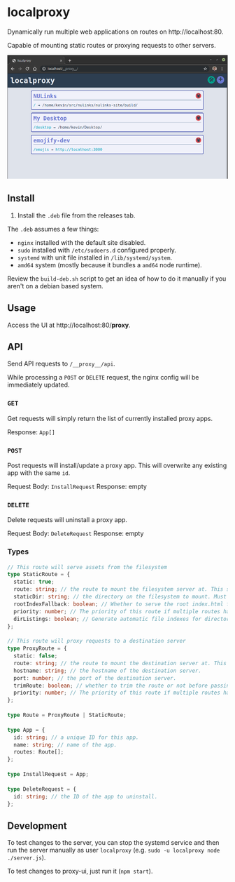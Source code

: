 # localproxy

Dynamically run multiple web applications on routes on http://localhost:80.

Capable of mounting static routes or proxying requests to other servers.

![](./docs/proxyPage.png)

## Install

1. Install the `.deb` file from the releases tab.

The `.deb` assumes a few things:

- `nginx` installed with the default site disabled.
- `sudo` installed with `/etc/sudoers.d` configured properly.
- `systemd` with unit file installed in `/lib/systemd/system`.
- `amd64` system (mostly because it bundles a `amd64` node runtime).

Review the `build-deb.sh` script to get an idea of how to do it manually if you aren't on a debian based system.

## Usage

Access the UI at http://localhost:80/__proxy__.

## API

Send API requests to `/__proxy__/api`.

While processing a `POST` or `DELETE` request, the nginx config will be immediately updated.

### `GET`

Get requests will simply return the list of currently installed proxy apps.

Response: `App[]`

### `POST`

Post requests will install/update a proxy app. This will overwrite any existing app with the same `id`.

Request Body: `InstallRequest`
Response: empty

### `DELETE`

Delete requests will uninstall a proxy app.

Request Body: `DeleteRequest`
Response: empty

### Types

```ts
// This route will serve assets from the filesystem
type StaticRoute = {
  static: true;
  route: string; // the route to mount the filesystem server at. This should NOT end with a trailing slash.
  staticDir: string; // the directory on the filesystem to mount. Must end with a trailing slash.
  rootIndexFallback: boolean; // Whether to serve the root index.html for requests with missing assets. Useful for client side routing. Defaults to false
  priority: number; // The priority of this route if multiple routes have the same `route`
  dirListings: boolean; // Generate automatic file indexes for directories without an index.html. Defaults to false
};

// This route will proxy requests to a destination server
type ProxyRoute = {
  static: false;
  route: string; // the route to mount the destination server at. This should NOT end with a trailing slash.
  hostname: string; // the hostname of the destination server.
  port: number; // the port of the destination server.
  trimRoute: boolean; // whether to trim the route or not before passing requests to the destination server.
  priority: number; // The priority of this route if multiple routes have the same `route`
};

type Route = ProxyRoute | StaticRoute;

type App = {
  id: string; // a unique ID for this app.
  name: string; // name of the app.
  routes: Route[];
};

type InstallRequest = App;

type DeleteRequest = {
  id: string; // the ID of the app to uninstall.
};
```

## Development

To test changes to the server, you can stop the systemd service and then run the server manually as user `localproxy` (e.g. `sudo -u localproxy node ./server.js`).

To test changes to proxy-ui, just run it (`npm start`).

